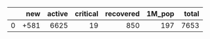 |    |   new |   active |   critical |   recovered |   1M_pop |   total |
|---:|------:|---------:|-----------:|------------:|---------:|--------:|
|  0 |  +581 |     6625 |         19 |         850 |      197 |    7653 |
